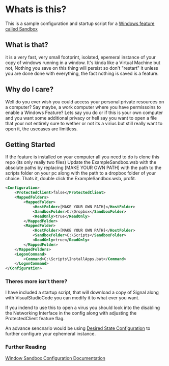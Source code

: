 # Whats is this?
This is a sample configuration and startup script for a [Windows feature called Sandbox](https://docs.microsoft.com/en-us/windows/security/threat-protection/windows-sandbox/)

## What is that?
it is a very fast, very small footprint, isolated, epemeral instance of your copy of windows running in a window. 
It's kinda like a Virtual Machine but not, Nothing you save on this thing will persist so don't "restart" it unless you are done done with everything, the fact nothing is saved is a feature.

## Why do I care?
Well do you ever wish you could access your personal private resources on a computer? Say maybe, a work computer where you have permissoins to enable a Windows Feature? Lets say you do or if this is your own computer and you want some additional privacy or hell say you want to open a file that your not entirely sure to wether or not its a virius but still really want to open it, the usecases are limitless.

## Getting Started
If the feature is installed on your computer all you need to do is clone this repo (its only really two files) Update the ExampleSandbox.wsb with the absolute paths by replacing [MAKE YOUR OWN PATH] with the path to the scripts folder on your pc along with the path to a dropbox folder of your choice.
Thats it, double click the ExampleSandbox.wsb, profit.

```XML
<Configuration>
    <ProtectedClient>false</ProtectedClient>
    <MappedFolders>
        <MappedFolder>
            <HostFolder>[MAKE YOUR OWN PATH]</HostFolder>
            <SandboxFolder>C:\Dropbox</SandboxFolder>
            <ReadOnly>true</ReadOnly>
        </MappedFolder>
        <MappedFolder>
            <HostFolder>[MAKE YOUR OWN PATH]</HostFolder>
            <SandboxFolder>C:\Scripts</SandboxFolder>
            <ReadOnly>true</ReadOnly>
        </MappedFolder>
    </MappedFolders>
    <LogonCommand>
        <Command>C:\Scripts\InstallApps.bat</Command>
    </LogonCommand>
</Configuration>
```

### Theres more isn't there?
I have included a startup script, that will download a copy of Signal along with VisualStudioCode you can modify it to what ever you want.

If you indend to use this to open a virus you should look into the disabling the Networking Interface in the config along with adjusting the ProtectedClient feature flag.

An advance sencnario would be using [Desired State Configuration](https://docs.microsoft.com/en-us/powershell/module/psdesiredstateconfiguration/about/about_classes_and_dsc?view=dsc-2.0) to further configure your ephemeral instance.

### Further Reading
[Window Sandbox Configuration Documentation](https://docs.microsoft.com/en-us/windows/security/threat-protection/windows-sandbox/windows-sandbox-configure-using-wsb-file)
